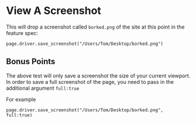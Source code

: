 # View A Screenshot

This will drop a screenshot called `borked.png` of the site at this point in the
feature spec:

`page.driver.save_screenshot("/Users/Tom/Desktop/borked.png")`

## Bonus Points

The above test will only save a screenshot the size of your current viewport. In order to save a full screenshot of the page, you need to pass in the additional argument `full:true`

For example

```
page.driver.save_screenshot("/Users/Tom/Desktop/borked.png", full:true)
```

